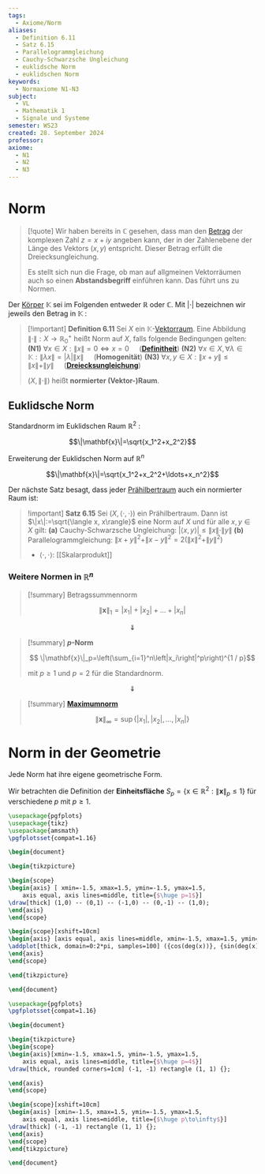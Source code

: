 ```yaml
---
tags:
  - Axiome/Norm
aliases:
  - Definition 6.11
  - Satz 6.15
  - Parallelogrammgleichung
  - Cauchy-Schwarzsche Ungleichung
  - euklidsche Norm
  - euklidschen Norm
keywords:
  - Normaxiome N1-N3
subject:
  - VL
  - Mathematik 1
  - Signale und Systeme
semester: WS23
created: 28. September 2024
professor: 
axiome:
  - N1
  - N2
  - N3
---
```

 

# Norm

> [!quote] Wir haben bereits in $\mathbb{C}$ gesehen, dass man den [Betrag](Betrag.md) der komplexen Zahl $z=x+i y$ angeben kann, der in der Zahlenebene der Länge des Vektors $(x, y)$ entspricht. Dieser Betrag erfüllt die Dreiecksungleichung.
> 
> Es stellt sich nun die Frage, ob man auf allgmeinen Vektorräumen auch so einen **Abstandsbegriff** einführen kann. Das führt uns zu Normen.
> 

Der [Körper](../Algebraische%20Strukturen.md) $\mathbb{K}$ sei im Folgenden entweder $\mathbb{R}$ oder $\mathbb{C}$. Mit $|\cdot|$ bezeichnen wir jeweils den Betrag in $\mathbb{K}$ :



> [!important] **Definition 6.11** Sei $X$ ein $\mathbb{K}$-[Vektorraum](Algebra/Vektorraum.md). Eine Abbildung $\|\cdot\|: X \rightarrow \mathbb{R}_{0}^{+}$ heißt Norm auf $X$, falls folgende Bedingungen gelten:
> **(N1)** $\forall x \in X:\|x\|=0 \Longleftrightarrow x=0\quad$ (**[Definitheit](Algebra/Definitheit.md)**)
> **(N2)** $\forall x \in X,\, \forall \lambda \in \mathbb{K}:\|\lambda x\|=|\lambda|\|x\|\quad$ (**Homogenität**)
> **(N3)** $\forall x, y \in X:\|x+y\| \leq\|x\|+\|y\|\quad$ (**[Dreiecksungleichung](Betrag.md)**)
> 
> $(X,\|\cdot\|)$ heißt **normierter (Vektor-)Raum**.

## Euklidsche Norm

 Standardnorm im Euklidschen Raum $\mathbb{R}^2$ :

$$\|\mathbf{x}\|=\sqrt{x_1^2+x_2^2}$$

Erweiterung der Euklidschen Norm auf $\mathbb{R}^n$

$$\|\mathbf{x}\|=\sqrt{x_1^2+x_2^2+\ldots+x_n^2}$$

Der nächste Satz besagt, dass jeder [Prähilbertraum](Skalarprodukt.md) auch ein normierter Raum ist:

> !important] **Satz 6.15** Sei $(X,\langle\cdot, \cdot\rangle)$ ein Prähilbertraum. Dann ist $\|x\|:=\sqrt{\langle x, x\rangle}$ eine Norm auf $X$ und für alle $x, y \in X$ gilt:
> **(a)** Cauchy-Schwarzsche Ungleichung: $|\langle x, y\rangle| \leq\|x\| \cdot\|y\|$
> **(b)** Parallelogrammgleichung: $\|x+y\|^2+\|x-y\|^2=2\left(\|x\|^2+\|y\|^2\right)$
> - $\langle\cdot,\cdot \rangle$: [[Skalarprodukt]]

### Weitere Normen in $\mathbb{R}^n$

> [!summary] Betragssummennorm
> 
> $$ \|\mathbf{x}\|_1=\left|x_1\right|+\left|x_2\right|+\ldots+\left|x_n\right|$$
> 

$$\Downarrow$$

> [!summary] **$p$-Norm**
> 
> $$ \|\mathbf{x}\|_p=\left(\sum_{i=1}^n\left|x_i\right|^p\right)^{1 / p}$$
> 
> mit $p \geq 1$ und $p=2$ für die Standardnorm.

$$\Downarrow$$


 > [!summary] **[Maximumnorm](../Maximumsnorm.md)**
> 
> $$
> \|\mathbf{x}\|_{\infty}=\sup \left\{\left|x_1\right|,\left|x_2\right|, \ldots,\left|x_n\right|\right\}
> $$

# Norm in der Geometrie

Jede Norm hat ihre eigene geometrische Form.

Wir betrachten die Definition der **Einheitsfläche** $S_p=\left\{\mathrm{x} \in \mathbb{R}^2:\|\mathbf{x}\|_p \leq 1\right\}$ für verschiedene $p$ mit $p \geq 1$.

```tikz
\usepackage{pgfplots}
\usepackage{tikz}
\usepackage{amsmath}
\pgfplotsset{compat=1.16}

\begin{document}

\begin{tikzpicture}

\begin{scope}
\begin{axis} [ xmin=-1.5, xmax=1.5, ymin=-1.5, ymax=1.5,
    axis equal, axis lines=middle, title={$\huge p=1$}]
\draw[thick] (1,0) -- (0,1) -- (-1,0) -- (0,-1) -- (1,0);
\end{axis}
\end{scope}

\begin{scope}[xshift=10cm]
\begin{axis} [axis equal, axis lines=middle, xmin=-1.5, xmax=1.5, ymin=-1.5, ymax=1.5]
\addplot[thick, domain=0:2*pi, samples=100] ({cos(deg(x))}, {sin(deg(x))});
\end{axis}
\end{scope}

\end{tikzpicture}

\end{document}
```


```tikz
\usepackage{pgfplots}
\pgfplotsset{compat=1.16}

\begin{document}

\begin{tikzpicture}
\begin{scope}
\begin{axis}[xmin=-1.5, xmax=1.5, ymin=-1.5, ymax=1.5,
    axis equal, axis lines=middle, title={$\huge p=4$}]
\draw[thick, rounded corners=1cm] (-1, -1) rectangle (1, 1) {};

\end{axis}
\end{scope}

\begin{scope}[xshift=10cm]
\begin{axis} [xmin=-1.5, xmax=1.5, ymin=-1.5, ymax=1.5,
    axis equal, axis lines=middle, title={$\huge p\to\infty$}]
\draw[thick] (-1, -1) rectangle (1, 1) {};
\end{axis}
\end{scope}
\end{tikzpicture}

\end{document}
```